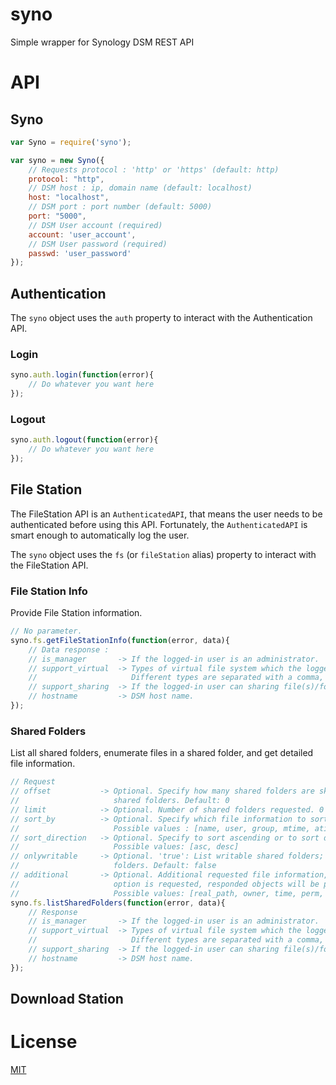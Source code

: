 syno
====

Simple wrapper for Synology DSM REST API

# API

## Syno
```js
var Syno = require('syno');

var syno = new Syno({
    // Requests protocol : 'http' or 'https' (default: http)
    protocol: "http",
    // DSM host : ip, domain name (default: localhost)
    host: "localhost",
    // DSM port : port number (default: 5000)
    port: "5000",
    // DSM User account (required)
    account: 'user_account',
    // DSM User password (required)
    passwd: 'user_password'
});
```

## Authentication

The `syno` object uses the `auth` property to interact with the Authentication API.

### Login

```js
syno.auth.login(function(error){
    // Do whatever you want here
});
```
### Logout

```js
syno.auth.logout(function(error){
    // Do whatever you want here
});
```

## File Station

The FileStation API is an `AuthenticatedAPI`, that means the user needs to be authenticated before using this API.
Fortunately, the `AuthenticatedAPI` is smart enough to automatically log the user.

The `syno` object uses the `fs` (or `fileStation` alias) property to interact with the FileStation API.

### File Station Info

Provide File Station information.

```js
// No parameter.
syno.fs.getFileStationInfo(function(error, data){
    // Data response :
    // is_manager       -> If the logged-in user is an administrator.
    // support_virtual  -> Types of virtual file system which the logged user is able to mount on.
    //                     Different types are separated with a comma, for example: cifs,iso.
    // support_sharing  -> If the logged-in user can sharing file(s)/folder(s) or not.
    // hostname         -> DSM host name.
});
```

### Shared Folders

List all shared folders, enumerate files in a shared folder, and get detailed file information.

```js
// Request
// offset           -> Optional. Specify how many shared folders are skipped before beginning to return listed
//                     shared folders. Default: 0
// limit            -> Optional. Number of shared folders requested. 0 lists all shared folders. Default: 0
// sort_by          -> Optional. Specify which file information to sort on. Default: name
//                     Possible values : [name, user, group, mtime, atime, ctime, crtime, posix]
// sort_direction   -> Optional. Specify to sort ascending or to sort descending. Default: asc
//                     Possible values: [asc, desc]
// onlywritable     -> Optional. 'true': List writable shared folders; 'false': List writable and read-only shared
//                     folders. Default: false
// additional       -> Optional. Additional requested file information, separated by commas ','. When an additional
//                     option is requested, responded objects will be provided in the specified additional option.
//                     Possible values: [real_path, owner, time, perm, mount_point_type, sync_share, volume_status]
syno.fs.listSharedFolders(function(error, data){
    // Response
    // is_manager       -> If the logged-in user is an administrator.
    // support_virtual  -> Types of virtual file system which the logged user is able to mount on.
    //                     Different types are separated with a comma, for example: cifs,iso.
    // support_sharing  -> If the logged-in user can sharing file(s)/folder(s) or not.
    // hostname         -> DSM host name.
});
```

## Download Station

# License

[MIT](LICENSE-MIT)
